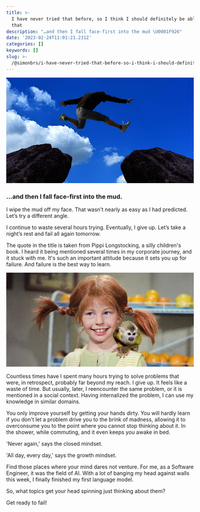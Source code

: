 ```yaml
---
title: >-
  I have never tried that before, so I think I should definitely be able to do
  that
description: "…and then I fall face-first into the mud \U0001F926"
date: '2023-02-24T11:01:21.231Z'
categories: []
keywords: []
slug: >-
  /@simonbrs/i-have-never-tried-that-before-so-i-think-i-should-definitely-be-able-to-do-that-d7485524748a
---
```


![](img/1__eNAOwLh6SMcgLBrruhkOzg.jpeg)

### …and then I fall face-first into the mud.

I wipe the mud off my face. That wasn’t nearly as easy as I had predicted. Let’s try a different angle.

I continue to waste several hours trying. Eventually, I give up. Let’s take a night’s rest and fail all again tomorrow.

The quote in the title is taken from Pippi Longstocking, a silly children's book. I heard it being mentioned several times in my corporate journey, and it stuck with me. It's such an important attitude because it sets you up for failure. And failure is the best way to learn.

![](img/1__c5cnbAURFSbNTbLWfICwHw.jpeg)

Countless times have I spent many hours trying to solve problems that were, in retrospect, probably far beyond my reach. I give up. It feels like a waste of time. But usually, later, I reencounter the same problem, or it is mentioned in a social context. Having internalized the problem, I can use my knowledge in similar domains.

You only improve yourself by getting your hands dirty. You will hardly learn if you don't let a problem drive you to the brink of madness, allowing it to overconsume you to the point where you cannot stop thinking about it. In the shower, while commuting, and it even keeps you awake in bed.

'Never again,' says the closed mindset.

'All day, every day,' says the growth mindset.

Find those places where your mind dares not venture. For me, as a Software Engineer, it was the field of AI. With a lot of banging my head against walls this week, I finally finished my first language model.

So, what topics get your head spinning just thinking about them?

Get ready to fail!